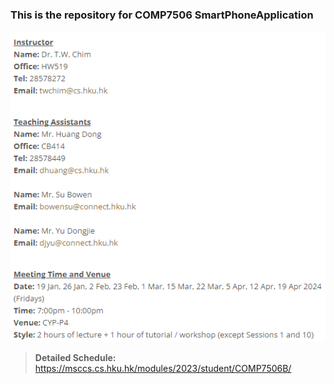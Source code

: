 ### This is the repository for COMP7506 SmartPhoneApplication

![Alt text](./graphs/Info.png)

> **Detailed Schedule:**  https://msccs.cs.hku.hk/modules/2023/student/COMP7506B/
